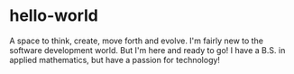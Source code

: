 # hello-world
A space to think, create, move forth and evolve.
I'm fairly new to the software development world. But I'm here and ready to go!
I have a B.S. in applied mathematics, but have a passion for technology!
